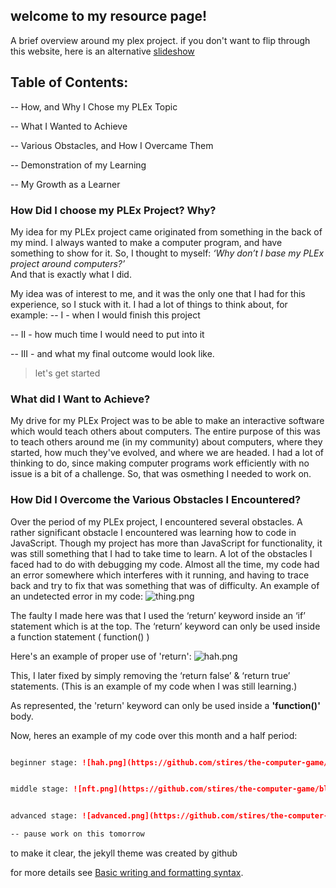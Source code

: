 ## welcome to my resource page!

A brief overview around my plex project.
if you don't want to flip through this website, here is an alternative [slideshow](https://docs.google.com/presentation/d/1ktNmEbd9dQeJD-6g_JwjVgQqjss-nwNc9yBDfUN-KW4/edit#slide=id.gfad8134eea_0_77)
## Table of Contents: 

-- How, and Why I Chose my PLEx Topic

-- What I Wanted to Achieve

-- Various Obstacles, and How I Overcame Them

-- Demonstration of my Learning

-- My Growth as a Learner

### How Did I choose my PLEx Project? Why?

My idea for my PLEx project came originated from something in the back of my mind. I always wanted to make a computer program, and have something to show for it. So, I thought to myself: _‘Why don’t I base my PLEx project around computers?’_  
And that is exactly what I did. 

  My idea was of interest to me, and it was the only one that I had for this experience, so I stuck with it. I had a lot of things to think about, for example: 
  -- I - when I would finish this project
  
  -- II - how much time I would need to put into it
  
  -- III - and what my final outcome would look like.

> let's get started

### What did I Want to Achieve?

  My drive for my PLEx Project was to be able to make an interactive software which would teach others about computers. The entire purpose of this was to teach others around me (in my community) about computers, where they started, how much they've evolved, and where we are headed. I had a lot of thinking to do, since making computer programs work efficiently with no issue is a bit of a challenge. So, that was osmething I needed to work on.

### How Did I Overcome the Various Obstacles I Encountered?

  Over the period of my PLEx project, I encountered several obstacles. A rather significant obstacle I encountered was learning how to code in JavaScript. Though my project has more than JavaScript for functionality, it was still something that I had to take time to learn. 
A lot of the obstacles I faced had to do with debugging my code. Almost all the time, my code had an error somewhere which interferes with it running, and having to trace back and try to fix that was something that was of difficulty. 
An example of an undetected error in my code: ![thing.png](https://github.com/stires/the-computer-game/blob/gh-pages/src/thing.png)

The faulty I made here was that I used the ‘return’ keyword inside an ‘if’ statement which is at the top. The ‘return’ keyword can only be used inside a function statement ( function() ) 

Here's an example of proper use of 'return': ![hah.png](https://github.com/stires/the-computer-game/blob/gh-pages/src/hah.png)

This, I later fixed by simply removing the ‘return false’ & ‘return true’ statements.
(This is an example of my code when I was still learning.)


As represented, the 'return' keyword can only be used inside a **'function()'** body.

Now, heres an example of my code over this month and a half period: 

```markdown

beginner stage: ![hah.png](https://github.com/stires/the-computer-game/blob/gh-pages/src/hah.png)


middle stage: ![nft.png](https://github.com/stires/the-computer-game/blob/gh-pages/src/nft.png)


advanced stage: ![advanced.png](https://github.com/stires/the-computer-game/blob/gh-pages/src/advanced.png)

-- pause work on this tomorrow
```
to make it clear, the jekyll theme was created by github

for more details see [Basic writing and formatting syntax](https://docs.github.com/en/github/writing-on-github/getting-started-with-writing-and-formatting-on-github/basic-writing-and-formatting-syntax).


